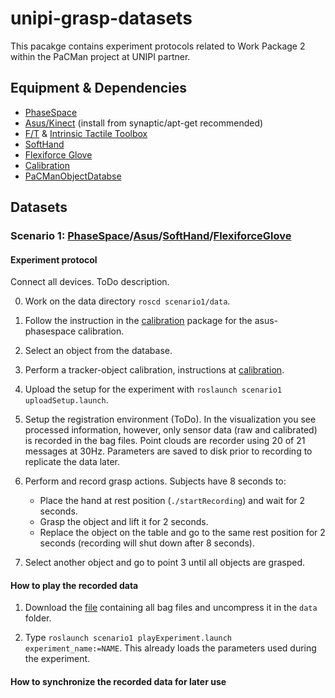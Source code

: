 # unipi-grasp-datasets

This pacakge contains experiment protocols related to Work Package 2 within the PaCMan project at UNIPI partner.

## Equipment & Dependencies

* [PhaseSpace](https://github.com/CentroEPiaggio/phase-space)
* [Asus/Kinect](http://wiki.ros.org/openni2_launch) (install from synaptic/apt-get recommended)
* [F/T](https://github.com/CentroEPiaggio/force-torque-sensor) & [Intrinsic Tactile Toolbox](https://github.com/CentroEPiaggio/intrinsic-tactile-toolbox)
* [SoftHand](https://github.com/CentroEPiaggio/pisa-iit-soft-hand)
* [Flexiforce Glove](https://github.com/CentroEPiaggio/flexiforce-glove)
* [Calibration](https://github.com/CentroEPiaggio/calibration)
* [PaCManObjectDatabse](https://github.com/pacman-project/pacman-object-database)

## Datasets

### Scenario 1: [PhaseSpace](http://www.phasespace.com/)/[Asus](http://www.asus.com/Multimedia/Xtion_PRO_LIVE/)/[SoftHand](http://www.qbrobotics.com/#!softhand/c1njg)/[FlexiforceGlove](https://github.com/CentroEPiaggio/flexiforce-glove)

#### Experiment protocol

Connect all devices. ToDo description.

0. Work on the data directory `roscd scenario1/data`.

1. Follow the instruction in the [calibration](https://github.com/CentroEPiaggio/calibration) package for the asus-phasespace calibration.

2. Select an object from the database.

3. Perform a tracker-object calibration, instructions at [calibration](https://github.com/CentroEPiaggio/calibration).

4. Upload the setup for the experiment with `roslaunch scenario1 uploadSetup.launch`.

5. Setup the registration environment (ToDo). In the visualization you see processed information, however, only sensor data (raw and calibrated) is recorded in the bag files. Point clouds are recorder using 20 of 21 messages at 30Hz. Parameters are saved to disk prior to recording to replicate the data later.

6. Perform and record grasp actions. Subjects have 8 seconds to:
	- Place the hand at rest position (`./startRecording`) and wait for 2 seconds.
    - Grasp the object and lift it for 2 seconds.
	- Replace the object on the table and go to the same rest position for 2 seconds (recording will shut down after 8 seconds).

7. Select another object and go to point 3 until all objects are grasped.

#### How to play the recorded data

1. Download the [file]() containing all bag files and uncompress it in the `data` folder.

2. Type `roslaunch scenario1 playExperiment.launch experiment_name:=NAME`. This already loads the parameters used during the experiment.

#### How to synchronize the recorded data for later use


